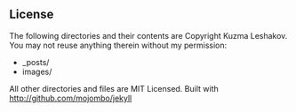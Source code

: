 ## License

The following directories and their contents are Copyright Kuzma Leshakov.
You may not reuse anything therein without my permission:

* \_posts/
* images/

All other directories and files are MIT Licensed. Built with http://github.com/mojombo/jekyll
